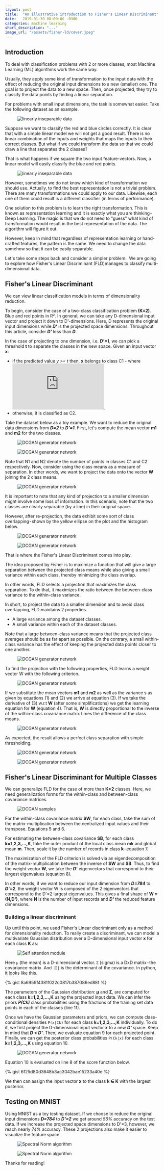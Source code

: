 ```yaml
---
layout: post
title:  "An illustrative introduction to Fisher's Linear Discriminant"
date:   2019-01-30 08:00:00 -0300
categories: machine learning
short_description: "..."
image_url: "/assets/fisher-ld/cover.jpeg"
---
```


## Introduction

To deal with classification problems with 2 or more classes, most Machine Learning (ML) algorithms work the same way. 

Usually, they apply some kind of transformation to the input data with the effect of reducing the original input dimensions to a new (smaller) one. The goal is to project the data to a new space. Then, once projected, they try to classify the data points by finding a linear separation.

For problems with small input dimensions, the task is somewhat easier. Take the following dataset as an example.

<figure>
  <img class="img-responsive center-block" src="{{ site.url }}/assets/dcgan/generator-model.png" alt="linearly inseparable data">
</figure>

Suppose we want to classify the red and blue circles correctly. It is clear that with a simple linear model we will not get a good result. There is no linear combination of the inputs and weights that maps the inputs to their correct classes. But what if we could transform the data so that we could draw a line that separates the 2 classes?

That is what happens if we square the two input feature-vectors. Now, a linear model will easily classify the blue and red points.

<figure>
  <img class="img-responsive center-block" src="{{ site.url }}/assets/dcgan/generator-model.png" alt="linearly inseparable data">
</figure>

However, sometimes we do not know which kind of transformation we should use. Actually, to find the best representation is not a trivial problem. There are many transformations we could apply to our data. Likewise, each one of them could result is a different classifier (in terms of performance).

One solution to this problem is to learn the right transformation. This is known as representation learning and it is exactly what you are thinking - Deep Learning. The magic is that we do not need to "guess" what kind of transformation would result in the best representation of the data. The algorithm will figure it out.

However, keep in mind that regardless of representation learning or hand-crafted features, the pattern is the same. We need to change the data somehow so that it can be easily separable.

Let's take some steps back and consider a simpler problem. 
We are going to explore how Fisher's Linear Discriminant (FLD)manages to classify multi-dimensional data.

## Fisher's Linear Discriminant

We can view linear classification models in terms of dimensionality reduction.

To begin, consider the case of a two-class classification problem **(K=2)**. Blue and red points in R². In general, we can take any D-dimensional input vector and project it down to D'-dimensions. Here, D represents the original input dimensions while ***D'*** is the projected space dimensions. Throughout this article, consider ***D'*** less than ***D***.

In the case of projecting to one dimension, i.e. ***D'=1***, we can pick a threshold **t** to separate the classes in the new space. Given an input vector **x**:

- if the predicted value *y >= t* then, **x** belongs to class C1 - where ![](https://latex.codecogs.com/gif.latex?y%20%3D%20W%5ET%5Cboldsymbol%7Bx%7D).
- otherwise, it is classified as C2.

Take the dataset below as a toy example. We want to reduce the original data dimensions from ***D=2*** to ***D'=1***. First, let's compute the mean vector **m1** and **m2** for the two classes.

<figure>
  <img class="img-responsive center-block" src="{{ site.url }}/assets/dcgan/generator-model.png" alt="DCGAN generator network">
</figure>

<figure>
  <img class="img-responsive center-block" src="{{ site.url }}/assets/dcgan/generator-model.png" alt="DCGAN generator network">
</figure>

Note that N1 and N2 denote the number of points in classes C1 and C2 respectively. Now, consider using the class means as a measure of separation. In other words, we want to project the data onto the vector **W** joining the 2 class means.

<figure>
  <img class="img-responsive center-block" src="{{ site.url }}/assets/dcgan/generator-model.png" alt="DCGAN generator network">
</figure>

It is important to note that any kind of projection to a smaller dimension might involve some loss of information. In this scenario, note that the two classes are clearly separable (by a line) in their original space. 

However, after re-projection, the data exhibit some sort of class overlapping - shown by the yellow ellipse on the plot and the histogram below.

<figure>
  <img class="img-responsive center-block" src="{{ site.url }}/assets/dcgan/generator-model.png" alt="DCGAN generator network">
</figure>

<figure>
  <img class="img-responsive center-block" src="{{ site.url }}/assets/dcgan/generator-model.png" alt="DCGAN generator network">
</figure>

That is where the Fisher's Linear Discriminant comes into play.

The idea proposed by Fisher is to maximize a function that will give a large separation between the projected class means while also giving a small variance within each class, thereby minimizing the class overlap.

In other words, FLD selects a projection that maximizes the class separation. To do that, it maximizes the ratio between the between-class variance to the within-class variance.

In short, to project the data to a smaller dimension and to avoid class overlapping, FLD maintains 2 properties.
- A large variance among the dataset classes.
- A small variance within each of the dataset classes.

Note that a large between-class variance means that the projected class averages should be as far apart as possible. On the contrary, a small within-class variance has the effect of keeping the projected data points closer to one another.

<figure>
  <img class="img-responsive center-block" src="{{ site.url }}/assets/dcgan/generator-model.png" alt="DCGAN generator network">
</figure>

To find the projection with the following properties, FLD learns a weight vector W with the following criterion.

<figure>
  <img class="img-responsive center-block" src="{{ site.url }}/assets/dcgan/generator-model.png" alt="DCGAN generator network">
</figure>

If we substitute the mean vectors **m1** and **m2** as well as the variance s as given by equations (1) and (2) we arrive at equation (3). If we take the derivative of (3) w.r.t **W** (after some simplifications) we get the learning equation for **W** (equation 4). That is, **W** is directly proportional to the inverse of the within-class covariance matrix times the difference of the class means.

<figure>
  <img class="img-responsive center-block" src="{{ site.url }}/assets/dcgan/generator-model.png" alt="DCGAN generator network">
</figure>

As expected, the result allows a perfect class separation with simple thresholding.

<figure>
  <img class="img-responsive center-block" src="{{ site.url }}/assets/dcgan/generator-model.png" alt="DCGAN generator network">
</figure>

<figure>
  <img class="img-responsive center-block" src="{{ site.url }}/assets/dcgan/generator-model.png" alt="DCGAN generator network">
</figure>

## Fisher's Linear Discriminant for Multiple Classes

We can generalize FLD for the case of more than **K>2** classes. Here, we need generalization forms for the within-class and between-class covariance matrices.

<figure>
  <img class="img-responsive center-block" src="{{ site.url }}/assets/advanced_gans/dcgan_samples.png" alt="DCGAN samples">
</figure>

For the within-class covariance matrix **SW**, for each class, take the sum of the matrix-multiplication between the centralized input values and their transpose. Equations 5 and 6.

For estimating the between-class covariance **SB**, for each class **k=1,2,3,…,K**, take the outer product of the local class mean **mk** and global mean **m**. Then, scale it by the number of records in class **k** - equation 7.

The maximization of the FLD criterion is solved via an eigendecomposition of the matrix-multiplication between the inverse of **SW** and **SB**. Thus, to find the weight vector **W**, we take the ***D'*** eigenvectors that correspond to their largest eigenvalues (equation 8). 

In other words, if we want to reduce our input dimension from ***D=784*** to ***D'=2***, the weight vector W is composed of the 2 eigenvectors that correspond to the D'=2 largest eigenvalues. This gives a final shape of **W = (N,D')**, where **N** is the number of input records and ***D'*** the reduced feature dimensions.

### Building a linear discriminant

Up until this point, we used Fisher's Linear discriminant only as a method for dimensionality reduction. To really create a discriminant, we can model a multivariate Gaussian distribution over a D-dimensional input vector **x** for each class **K** as:

<figure>
  <img class="img-responsive center-block" src="{{ site.url }}/assets/advanced_gans/self_attention_module.png" alt="Self attention module">
</figure>

Here ``μ`` (the mean) is a D-dimensional vector. ``Σ`` (sigma) is a DxD matrix - the covariance matrix. And ``|Σ|`` is the determinant of the covariance. In python, it looks like this.

{% gist 8a6959f4381f022c0817b387086ed88f %}

The parameters of the Gaussian distribution: **μ** and **Σ**, are computed for each class **k=1,2,3,…,K** using the projected input data. We can infer the priors ***P(Ck)*** class probabilities using the fractions of the training set data points in each of the classes (line 11).

Once we have the Gaussian parameters and priors, we can compute class-conditional densities ``P(x|Ck)`` for each class **k=1,2,3,…,K** individually. To do it, we first project the D-dimensional input vector **x** to a new ***D'*** space. Keep in mind that ***D < D'***. Then, we evaluate equation 9 for each projected point. Finally, we can get the posterior class probabilities ``P(Ck|x)`` for each class **k=1,2,3,…,K** using equation 10.

<figure>
  <img class="img-responsive center-block" src="{{ site.url }}/assets/dcgan/generator-model.png" alt="DCGAN generator network">
</figure>

Equation 10 is evaluated on line 8 of the score function below.

{% gist 6f25d80d3648b3ac3042bae15233a40e %}

We then can assign the input vector **x** to the class **k ∈ K** with the largest posterior.

## Testing on MNIST

Using MNIST as a toy testing dataset. If we choose to reduce the original input dimensions ***D=784*** to ***D'=2*** we get around *56%* accuracy on the test data. If we increase the projected space dimensions to D'=3, however, we reach nearly *74%* accuracy. These 2 projections also make it easier to visualize the feature space.

<figure>
  <img name="sn_algorithm" class="img-responsive center-block" src="{{ site.url }}/assets/fisher-ld/mnist-2d.png" alt="Spectral Norm algorithm">
</figure>

<figure>
  <img name="sn_algorithm" class="img-responsive center-block" src="{{ site.url }}/assets/fisher-ld/mnist-3d.png" alt="Spectral Norm algorithm">
</figure>

Thanks for reading!
